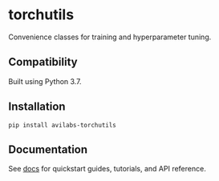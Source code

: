 # torchutils

Convenience classes for training and hyperparameter tuning.

## Compatibility
Built using Python 3.7.

## Installation

```
pip install avilabs-torchutils
```

## Documentation
See [docs](https://avilay.gitlab.io/torchutils) for quickstart guides, tutorials, and API reference.

